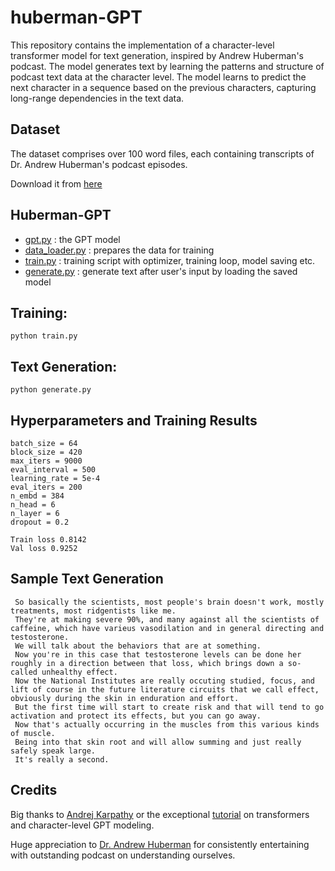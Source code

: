 # huberman-GPT
This repository contains the implementation of a character-level transformer model for text generation, inspired by Andrew Huberman's podcast. The model generates text by learning the patterns and structure of podcast text data at the character level. The model learns to predict the next character in a sequence based on the previous characters, capturing long-range dependencies in the text data.


## Dataset
The dataset comprises over 100 word files, each containing transcripts of Dr. Andrew Huberman's podcast episodes.

Download it from [here](https://drive.google.com/drive/folders/1nBfN4QvKHaApCuCGlKg-a4BJm1Ix5k-L)

## Huberman-GPT
- [gpt.py](./gpt.py) : the GPT model
- [data_loader.py](./data_loader.py) : prepares the data for training
- [train.py](./train.py) : training script with optimizer, training loop, model saving etc.
- [generate.py](./generate.py) : generate text after user's input by loading the saved model


  
## Training:
```
python train.py
```

## Text Generation:
```
python generate.py
```
  
## Hyperparameters and Training Results
  ```
batch_size = 64 
block_size = 420 
max_iters = 9000
eval_interval = 500
learning_rate = 5e-4
eval_iters = 200
n_embd = 384
n_head = 6
n_layer = 6
dropout = 0.2

Train loss 0.8142
Val loss 0.9252
```
## Sample Text Generation

```
 So basically the scientists, most people's brain doesn't work, mostly treatments, most ridgentists like me.
 They're at making severe 90%, and many against all the scientists of caffeine, which have varieus vasodilation and in general directing and testosterone.
 We will talk about the behaviors that are at something.
 Now you're in this case that testosterone levels can be done her roughly in a direction between that loss, which brings down a so-called unhealthy effect.
 Now the National Institutes are really occuting studied, focus, and lift of course in the future literature circuits that we call effect, obviously during the skin in enduration and effort.
 But the first time will start to create risk and that will tend to go activation and protect its effects, but you can go away.
 Now that's actually occurring in the muscles from this various kinds of muscle.
 Being into that skin root and will allow summing and just really safely speak large.
 It's really a second.
```
## Credits
Big thanks to [Andrej Karpathy](https://twitter.com/karpathy) or the exceptional [tutorial](https://www.youtube.com/watch?v=kCc8FmEb1nY&list=PLAqhIrjkxbuWI23v9cThsA9GvCAUhRvKZ&index=7&t=1s) on transformers and character-level GPT modeling.

Huge appreciation to [Dr. Andrew Huberman](https://twitter.com/hubermanlab) for consistently entertaining with outstanding podcast on understanding ourselves.

